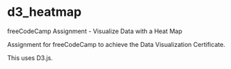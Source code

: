 # d3_heatmap
freeCodeCamp Assignment - Visualize Data with a Heat Map


Assignment for freeCodeCamp to achieve the Data Visualization Certificate.

This uses D3.js.
